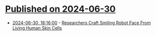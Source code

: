 # [Published on 2024-06-30](index.md)

* [2024-06-30, 18:16:00](https://soylentnews.org/article.pl?sid=24/06/29/1349229&from=rss) - [Researchers Craft Smiling Robot Face From Living Human Skin Cells](https://soylentnews.org/article.pl?sid=24/06/29/1349229&from=rss)
